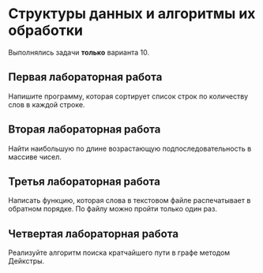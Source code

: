 # Структуры данных и алгоритмы их обработки

Выполнялись задачи **только** варианта 10.

## Первая лабораторная работа

Напишите программу, которая сортирует список строк по количеству слов в каждой строке.

## Вторая лабораторная работа

Найти наибольшую по длине возрастающую подпоследовательность в массиве чисел.

## Третья лабораторная работа

Написать функцию, которая слова в текстовом файле распечатывает в обратном порядке. По файлу можно пройти только один раз. 

## Четвертая лабораторная работа

Реализуйте алгоритм поиска кратчайшего пути в графе методом Дейкстры.